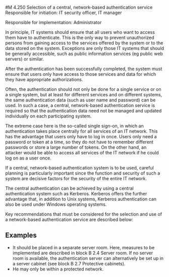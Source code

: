 #M 4.250 Selection of a central, network-based authentication service
Responsible for initiation: IT security officer, IT manager

Responsible for implementation: Administrator

In principle, IT systems should ensure that all users who want to access them have to authenticate. This is the only way to prevent unauthorized persons from gaining access to the services offered by the system or to the data stored on the system. Exceptions are only those IT systems that should be generally accessible, such as public information services (eg public web servers) or similar.

After the authentication has been successfully completed, the system must ensure that users only have access to those services and data for which they have appropriate authorizations.

Often, the authentication should not only be done for a single service or on a single system, but at least for different services and on different systems, the same authentication data (such as user name and password) can be used. In such a case, a central, network-based authentication service is required so that the authentication data need not be managed and updated individually on each participating system.

The extreme case here is the so-called single sign-on, in which an authentication takes place centrally for all services of an IT network. This has the advantage that users only have to log in once. Users only need a password or token at a time, so they do not have to remember different passwords or store a large number of tokens. On the other hand, an attacker would be able to access all services of the IT network if he could log on as a user once.

If a central, network-based authentication system is to be used, careful planning is particularly important since the function and security of such a system are decisive factors for the security of the entire IT network.

The central authentication can be achieved by using a central authentication system such as Kerberos. Kerberos offers the further advantage that, in addition to Unix systems, Kerberos authentication can also be used under Windows operating systems.

Key recommendations that must be considered for the selection and use of a network-based authentication service are described below:



## Examples 
* It should be placed in a separate server room. Here, measures to be implemented are described in block B 2.4 Server room. If no server room is available, the authentication server can alternatively be set up in a server cabinet (see block B 2.7 Protective cabinets).
* He may only be within a protected network.




